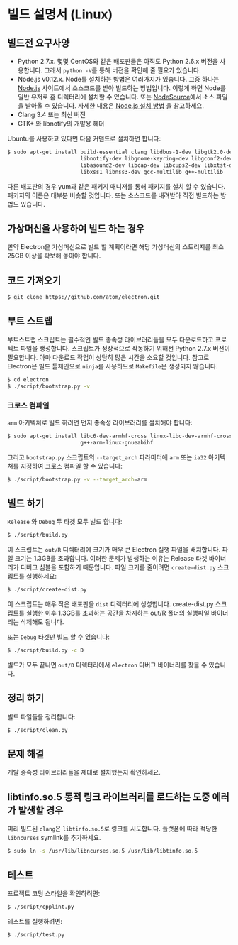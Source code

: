 ﻿# 빌드 설명서 (Linux)

## 빌드전 요구사양

* Python 2.7.x. 몇몇 CentOS와 같은 배포판들은 아직도 Python 2.6.x 버전을 사용합니다. 그래서 `python -V`를 통해 버전을 확인해 줄 필요가 있습니다.
* Node.js v0.12.x. Node를 설치하는 방법은 여러가지가 있습니다. 그중 하나는 [Node.js](http://nodejs.org) 사이트에서 소스코드를 받아 빌드하는 방법입니다.
이렇게 하면 Node를 일반 유저로 홈 디렉터리에 설치할 수 있습니다. 또는 [NodeSource](https://nodesource.com/blog/nodejs-v012-iojs-and-the-nodesource-linux-repositories)에서 소스 파일을 받아올 수 있습니다.
자세한 내용은 [Node.js 설치 방법](https://github.com/joyent/node/wiki/Installation) 을 참고하세요.
* Clang 3.4 또는 최신 버전
* GTK+ 와 libnotify의 개발용 헤더

Ubuntu를 사용하고 있다면 다음 커맨드로 설치하면 합니다:

```bash
$ sudo apt-get install build-essential clang libdbus-1-dev libgtk2.0-dev \
                       libnotify-dev libgnome-keyring-dev libgconf2-dev \
                       libasound2-dev libcap-dev libcups2-dev libxtst-dev \
                       libxss1 libnss3-dev gcc-multilib g++-multilib
```

다른 배포판의 경우 yum과 같은 패키지 매니저를 통해 패키지를 설치 할 수 있습니다. 패키지의 이름은 대부분 비슷할 것입니다.
또는 소스코드를 내려받아 직접 빌드하는 방법도 있습니다.

## 가상머신을 사용하여 빌드 하는 경우

만약 Electron을 가상머신으로 빌드 할 계획이라면 해당 가상머신의 스토리지를 최소 25GB 이상을 확보해 놓아야 합니다.


## 코드 가져오기

```bash
$ git clone https://github.com/atom/electron.git
```

## 부트 스트랩

부트스트랩 스크립트는 필수적인 빌드 종속성 라이브러리들을 모두 다운로드하고 프로젝트 파일을 생성합니다.
스크립트가 정상적으로 작동하기 위해선 Python 2.7.x 버전이 필요합니다.
아마 다운로드 작업이 상당히 많은 시간을 소요할 것입니다.
참고로 Electron은 빌드 툴체인으로 `ninja`를 사용하므로 `Makefile`은 생성되지 않습니다.

```bash
$ cd electron
$ ./script/bootstrap.py -v
```

### 크로스 컴파일

`arm` 아키텍쳐로 빌드 하려면 먼저 종속성 라이브러리를 설치해야 합니다:

```bash
$ sudo apt-get install libc6-dev-armhf-cross linux-libc-dev-armhf-cross \
                       g++-arm-linux-gnueabihf
```

그리고 `bootstrap.py` 스크립트의 `--target_arch` 파라미터에 `arm` 또는 `ia32` 아키텍쳐를 지정하여 크로스 컴파일 할 수 있습니다:

```bash
$ ./script/bootstrap.py -v --target_arch=arm
```

## 빌드 하기

`Release` 와 `Debug` 두 타겟 모두 빌드 합니다:

```bash
$ ./script/build.py
```

이 스크립트는 `out/R` 디렉터리에 크기가 매우 큰 Electron 실행 파일을 배치합니다. 파일 크기는 1.3GB를 초과합니다.
이러한 문제가 발생하는 이유는 Release 타겟 바이너리가 디버그 심볼을 포함하기 때문입니다.
파일 크기를 줄이려면 `create-dist.py` 스크립트를 실행하세요:

```bash
$ ./script/create-dist.py
```

이 스크립트는 매우 작은 배포판을 `dist` 디렉터리에 생성합니다.
create-dist.py 스크립트를 실행한 이후 1.3GB를 초과하는 공간을 차지하는 out/R 폴더의 실행파일 바이너리는 삭제해도 됩니다.

또는 `Debug` 타겟만 빌드 할 수 있습니다:

```bash
$ ./script/build.py -c D
```

빌드가 모두 끝나면 `out/D` 디렉터리에서 `electron` 디버그 바이너리를 찾을 수 있습니다.

## 정리 하기

빌드 파일들을 정리합니다:

```bash
$ ./script/clean.py
```

## 문제 해결

개발 종속성 라이브러리들을 제대로 설치했는지 확인하세요.

## libtinfo.so.5 동적 링크 라이브러리를 로드하는 도중 에러가 발생할 경우

미리 빌드된 `clang`은 `libtinfo.so.5`로 링크를 시도합니다.
플랫폼에 따라 적당한 `libncurses` symlink를 추가하세요.

```bash
$ sudo ln -s /usr/lib/libncurses.so.5 /usr/lib/libtinfo.so.5
```

## 테스트

프로젝트 코딩 스타일을 확인하려면:

```bash
$ ./script/cpplint.py
```

테스트를 실행하려면:

```bash
$ ./script/test.py
```
